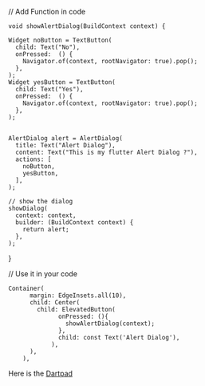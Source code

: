 // Add Function in code


    void showAlertDialog(BuildContext context) {
 
    Widget noButton = TextButton(
      child: Text("No"),
      onPressed:  () {
        Navigator.of(context, rootNavigator: true).pop();
      },
    );
    Widget yesButton = TextButton(
      child: Text("Yes"),
      onPressed:  () {
        Navigator.of(context, rootNavigator: true).pop();
      },
    );

   
    AlertDialog alert = AlertDialog(
      title: Text("Alert Dialog"),
      content: Text("This is my flutter Alert Dialog ?"),
      actions: [
        noButton,
        yesButton,
      ],
    );

    // show the dialog
    showDialog(
      context: context,
      builder: (BuildContext context) {
        return alert;
      },
    );
   }
   
// Use it in your code

    Container(
          margin: EdgeInsets.all(10),
          child: Center(
            child: ElevatedButton(
                  onPressed: (){
                    showAlertDialog(context);
                  },
                  child: const Text('Alert Dialog'),
                ),
          ),
        ),
    
Here is the [Dartpad](https://dartpad.dev/?id=2c9fbba0e2ee3223d64d517150044aca)
